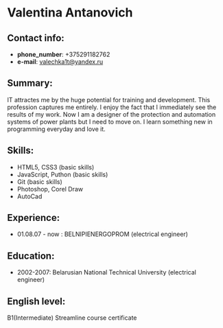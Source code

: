 # Valentina Antanovich

## Contact info:
* **phone_number**: +375291182762
* **e-mail**: valechka1t@yandex.ru

## Summary:
 IT attractes me by the huge potential for training and development. This profession captures me entirely. I enjoy the fact that I immediately see the results of my work. Now I am a designer of the protection and automation systems of power plants but I need to move on. I learn something new in programming everyday and love it. 

## Skills:
* HTML5, CSS3 (basic skills)
* JavaScript, Puthon (basic skills)
* Git (basic skills)
* Photoshop, Corel Draw
* AutoCad


## Experience:
* 01.08.07 - now : BELNIPIENERGOPROM (electrical engineer)


## Education:
* 2002-2007: Belarusian National Technical University (electrical engineer)


## English level:
B1(Intermediate) Streamline course certificate
